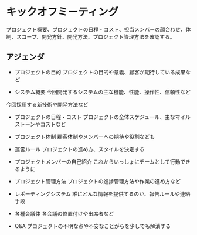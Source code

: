 # キックオフミーティング

プロジェクト概要、プロジェクトの日程・コスト、担当メンバーの顔合わせ、体制、スコープ、開発方針、開発方法、プロジェクト管理方法を確認する。



## アジェンダ

* プロジェクトの目的
プロジェクトの目的や意義、顧客が期待している成果など

* システム概要
今回開発するシステムの主な機能、性能、操作性、信頼性など

今回採用する新技術や開発方法など

* プロジェクトの日程・コスト
プロジェクトの全体スケジュール、主なマイルストーンやコストなど

* プロジェクト体制
顧客体制やメンバーへの期待や役割なども

* 運営ルール
プロジェクトの進め方、スタイルを決定する

* プロジェクトメンバーの自己紹介
これからいっしょにチームとして行動できるように

* プロジェクト管理方法
プロジェクトの進捗管理方法や作業の進め方など

* レポーティングシステム
誰にどんな情報を提供するのか、報告ルールや連絡手段

* 各種会議体
各会議の位置付けや出席者など

* Q&A
プロジェクトの不明な点や不安なことがらを少しでも解消する

